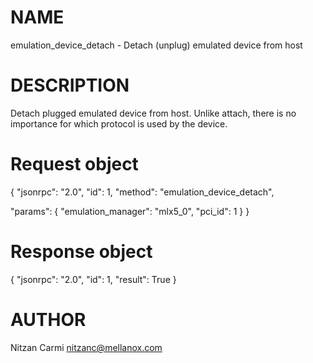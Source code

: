 # NAME

emulation_device_detach - Detach (unplug) emulated device from host

# DESCRIPTION

Detach plugged emulated device from host.
Unlike attach, there is no importance for which protocol is used by
the device.

# Request object

{
  "jsonrpc": "2.0",
  "id": 1,
  "method": "emulation_device_detach",

  "params": {
    "emulation_manager": "mlx5_0",
    "pci_id": 1
  }
}

# Response object

{
  "jsonrpc": "2.0",
  "id": 1,
  "result": True
}


# AUTHOR

Nitzan Carmi <nitzanc@mellanox.com>
